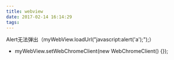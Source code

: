 ```yaml
---
title: webview
date: 2017-02-14 16:14:29
tags:
---
```


Alert无法弹出（myWebView.loadUrl("javascript:alert('a');");）

- myWebView.setWebChromeClient(new WebChromeClient() {});
